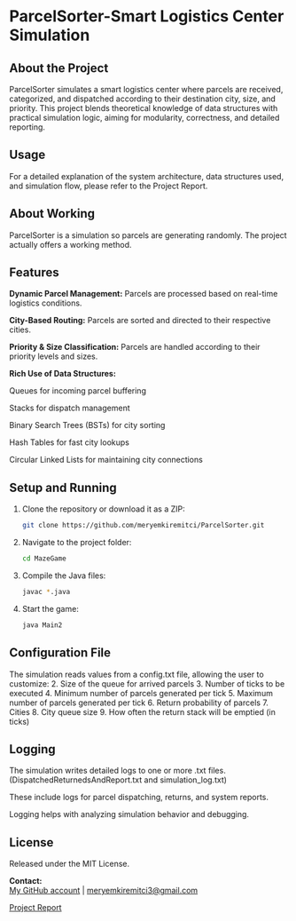 # ParcelSorter-Smart Logistics Center Simulation

## About the Project
ParcelSorter simulates a smart logistics center where parcels are received, categorized, and dispatched according to their destination city, size, and priority.
This project blends theoretical knowledge of data structures with practical simulation logic, aiming for modularity, correctness, and detailed reporting.

## Usage
 For a detailed explanation of the system architecture, data structures used, and simulation flow, please refer to the Project Report.

## About Working
ParcelSorter is a simulation so parcels are generating randomly. The project actually offers a working method.

## Features

**Dynamic Parcel Management:** Parcels are processed based on real-time logistics conditions.

**City-Based Routing:** Parcels are sorted and directed to their respective cities.

**Priority & Size Classification:** Parcels are handled according to their priority levels and sizes.

**Rich Use of Data Structures:**

Queues for incoming parcel buffering

Stacks for dispatch management

Binary Search Trees (BSTs) for city sorting

Hash Tables for fast city lookups

Circular Linked Lists for maintaining city connections

## Setup and Running

1. Clone the repository or download it as a ZIP:
   ```bash
   git clone https://github.com/meryemkiremitci/ParcelSorter.git
   ```
2. Navigate to the project folder: 
   ```bash
   cd MazeGame
   ```
3. Compile the Java files:  
   ```bash
   javac *.java
   ```
4. Start the game:  
   ```bash
   java Main2
   ```
## Configuration File

The simulation reads values from a config.txt file, allowing the user to customize:
2.	Size of the queue for arrived parcels
3.	Number of ticks to be executed
4.	Minimum number of parcels generated per tick
5.	Maximum number of parcels generated per tick
6.	Return probability of parcels
7.	Cities
8.	City queue size
9.	How often the return stack will be emptied (in ticks)

## Logging
The simulation writes detailed logs to one or more .txt files. (DispatchedReturnedsAndReport.txt and simulation_log.txt)

These include logs for parcel dispatching, returns, and system reports.

Logging helps with analyzing simulation behavior and debugging.

## License
Released under the MIT License.

**Contact:**   
[My GitHub account](https://github.com/meryemkiremitci) | meryemkiremitci3@gmail.com

[Project Report](ParcelSorter_Report.pdf)

